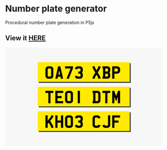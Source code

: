 # Number plate generator

Procedural number plate generation in P5js

## View it [HERE](https://artomweb.com/plate-generator/)

![plates](images/plates.png)
